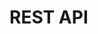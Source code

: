 # REST API

<!-- @TODO VFS-7218 missing chapter -->

<!-- short description, links to swaggers -->
 